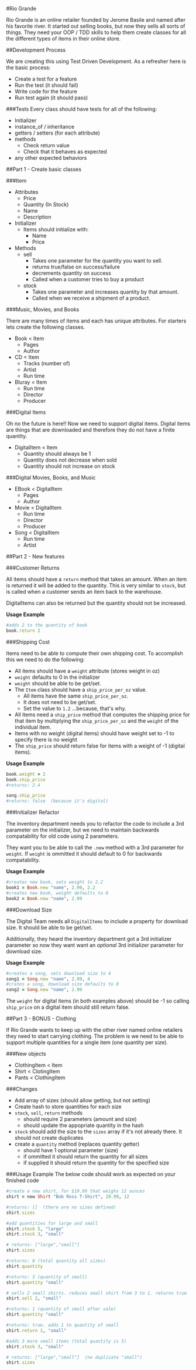 
#Rio Grande

Rio Grande is an online retailer founded by Jerome Basile and named after his favorite river. It started out selling books, but now they sells all sorts of things. They need your OOP / TDD skills to help them create classes for all the different types of items in their online store.

##Development Process

We are creating this using Test Driven Development. As a refresher here is the basic process:

 * Create a test for a feature
 * Run the test (it should fail)
 * Write code for the feature
 * Run test again (it should pass)

###Tests
Every class should have tests for all of the following:

* Initializer
* instance_of / inheritance
* getters / setters (for each attribute)
* methods
    * Check return value
    * Check that it behaves as expected
* any other expected behaviors



##Part 1 - Create basic classes

###Item

* Attributes
    * Price
    * Quantity (In Stock)
    * Name
    * Description
* Initializer
    * Items should initialize with:
        * Name
        * Price
* Methods
    * sell
        * Takes one parameter for the quantity you want to sell.
        * returns true/false on success/failure
        * decrements quantity on success
        * Called when a customer tries to buy a product
    * stock
        * Takes one parameter and increases quantity by that amount.
        * Called when we receive a shipment of a product.


###Music, Movies, and Books

There are many times of items and each has unique attributes. For starters lets create the following classes.

* Book < Item
    * Pages
    * Author
* CD < Item
    * Tracks (number of)
    * Artist
    * Run time
* Bluray < Item
    * Run time
    * Director
    * Producer


###Digital Items

Oh no the future is here!! Now we need to support digital items. Digital items are things that are downloaded and therefore they do not have a finite quantity.

* DigitalItem < Item
    * Quantity should always be 1
    * Quantity does not decrease when sold
    * Quantity should not increase on stock

###Digital Movies, Books, and Music

* EBook < DigitalItem
    * Pages
    * Author
* Movie < DigitalItem
    * Run time
    * Director
    * Producer
* Song < DigitalItem
    * Run time
    * Artist

##Part 2 - New features


###Customer Returns

All items should have a `return` method that takes an amount. When an item is returned it will be added to the quantity. This is very similar to `stock`, but is called when a customer sends an item back to the warehouse.

DigitalItems can also be returned but the quantity should not be increased.

**Usage Example**

```ruby
#adds 2 to the quantity of book
book.return 2
```


###Shipping Cost

Items need to be able to compute their own shipping cost. To accomplish this we need to do the following:

* All items should have a `weight` attribute (stores weight in oz)
* `weight` defaults to 0 in the initializer
* `weight` should be able to be get/set.
* The `Item` class should have a `ship_price_per_oz` value.
    * All items have the same `ship_price_per_oz`.
    * It does not need to be get/set.
    * Set the value to `1.2` ...because, that's why.
* All items need a `ship_price` method that computes the shipping price for that item by multiplying the `ship_price_per_oz` and the `weight` of the individual item.
* Items with no weight (digital items) should have weight set to -1 to specify there is no weight
* The `ship_price` should return false for items with a weight of -1 (digital items).
 

**Usage Example**

```ruby
book.weight = 2
book.ship_price
#returns: 2.4

song.ship_price
#returns: false  (because it's digital)

```



###Initializer Refactor

The inventory department needs you to refactor the code to include a 3rd parameter on the initializer, but we need to maintain backwards compatability for old code using 2 parameters.

They want you to be able to call the `.new` method with a 3rd parameter for `weight`. If `weight` is ommitted it should default to 0 for backwards compatability.

**Usage Example**

```ruby
#creates new book, sets weight to 2.2
book1 = Book.new "name", 2.99, 2.2
#creates new book, weight defaults to 0
book2 = Book.new "name", 2.99
```


###Download Size

The Digital Team needs all `DigitalItems` to include a property for download size. It should be able to be get/set.

Additionally, they heard the inventory department got a 3rd initializer parameter so now they want want an *optional* 3rd initializer parameter for download size.

**Usage Example**

```ruby
#creates a song, sets download size to 4
song1 = Song.new "name", 2.99, 4
#crates a song, download size defaults to 0
song2 = Song.new "name", 2.99
```

The `weight` for digital items (in both examples above) should be -1 so calling `ship_price` on a digital item should still return false.

##Part 3 - BONUS - Clothing

If Rio Grande wants to keep up with the other river named online retailers they need to start carrying clothing. The problem is we need to be able to support multiple quantities for a single item (one quantity per size).

###New objects
* ClothingItem < Item
* Shirt < ClotingItem
* Pants < ClothingItem

###Changes
* Add array of sizes (should allow getting, but not setting)
* Create hash to store quantities for each size
* `stock`, `sell`, `return` methods
    * should require 2 parameters (amount and size)
    * should update the appopriate quantity in the hash
* `stock` should add the size to the `sizes` array if it's not already there. It should not create duplicates
* create a `quantity` method (replaces quantity getter)
    * should have 1 optional parameter (size)
    * if ommitted it should return the quantity for all sizes
    * if supplied it should return the quantity for the specified size


###Usage Example
The below code should work as expected on your finished code



```ruby
#create a new shirt, for $19.99 that weighs 12 ounces
shirt = new Shirt "Bob Ross T-Shirt", 19.99, 12

#returns: []  (there are no sizes defined)
shirt.sizes

#add quantities for large and small
shirt.stock 5, "large"
shirt.stock 3, "small"

# returns: ["large","small"]
shirt.sizes

#returns: 8 (total quantity all sizes)
shirt.quantity

#returns: 3 (quantity of small)
shirt.quantity "small"

# sells 2 small shirts. reduces small shirt from 3 to 1. returns true
shirt.sell 2, "small"

#returns: 1 (quantity of small after sale)
shirt.quantity "small"

#returns: true. adds 1 to quantity of small
shirt.return 1, "small"

#adds 3 more small items (total quantity is 5)
shirt.stock 3, "small"

# returns: ["large","small"]  (no duplicate "small")
shirt.sizes

```

